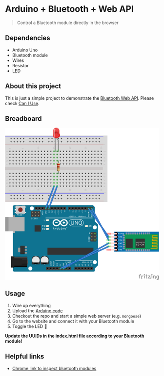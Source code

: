 # Arduino + Bluetooth + Web API
> Control a Bluetooth module directly in the browser

## Dependencies
* Arduino Uno
* Bluetooth module
* Wires
* Resistor
* LED

## About this project

This is just a simple project to demonstrate the [Bluetooth Web API](https://developer.mozilla.org/en-US/docs/Web/API/BluetoothDevice). Please check [Can I Use](https://caniuse.com/web-bluetooth).


## Breadboard

![Breadboard](./breadboard.png)

## Usage

1. Wire up everything
2. Upload the [Arduino code](./arduino.cpp)
3. Checkout the repo and start a simple web server (e.g. `mongoose`)
4. Go to the website and connect it with your Bluetooth module
5. Toggle the LED 🎉

**Update the UUIDs in the index.html file according to your Bluetooth module!**

## Helpful links

* [Chrome link to inspect bluetooth modules](chrome://bluetooth-internals/#devices)
